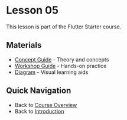 # Lesson 05

This lesson is part of the Flutter Starter course.

## Materials

- [Concept Guide](./concept.md) - Theory and concepts
- [Workshop Guide](./workshop_05.md) - Hands-on practice  
- [Diagram](./diagram.md) - Visual learning aids

## Quick Navigation

- Back to [Course Overview](/docs/course-overview)
- Back to [Introduction](/docs/intro)
